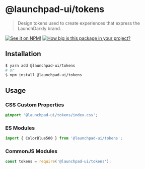 # @launchpad-ui/tokens

> Design tokens used to create experiences that express the LaunchDarkly brand.

[![See it on NPM!](https://img.shields.io/npm/v/@launchpad-ui/tokens?style=for-the-badge)](https://www.npmjs.com/package/@launchpad-ui/tokens)
[![How big is this package in your project?](https://img.shields.io/bundlephobia/minzip/@launchpad-ui/tokens?style=for-the-badge)](https://bundlephobia.com/result?p=@launchpad-ui/tokens)

## Installation

```sh
$ yarn add @launchpad-ui/tokens
# or
$ npm install @launchpad-ui/tokens
```

## Usage

### CSS Custom Properties

```css
@import '@launchpad-ui/tokens/index.css';
```

### ES Modules

```js
import { ColorBlue500 } from '@launchpad-ui/tokens';
```

### CommonJS Modules

```js
const tokens = require('@launchpad-ui/tokens');
```
